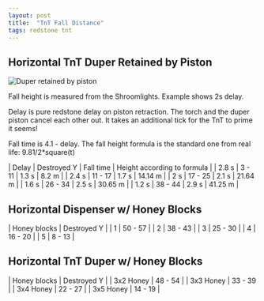 ```yaml
---
layout: post
title:  "TnT Fall Distance"
tags: redstone tnt
---
```


## Horizontal TnT Duper Retained by Piston

![Duper retained by piston](/random-minecraft/assets/tnt-fall-height/duper-piston.jpg)

Fall height is measured from the Shroomlights.  Example shows 2s delay.

Delay is pure redstone delay on piston retraction.  The torch
and the duper piston cancel each other out.  It takes an additional
tick for the TnT to prime it seems!

Fall time is 4.1 - delay.  The fall height formula is the standard
one from real life:  9.81/2*square(t)

| Delay | Destroyed Y | Fall time | Height according to formula |
| 2.8 s | 3 - 11 | 1.3 s | 8.2 m |
| 2.4 s | 11 - 17 | 1.7 s | 14.14 m |
| 2 s | 17 - 25 | 2.1 s | 21.64 m |
| 1.6 s | 26 - 34 | 2.5 s | 30.65 m |
| 1.2 s | 38 - 44 | 2.9 s | 41.25 m |


## Horizontal Dispenser w/ Honey Blocks

| Honey blocks | Destroyed Y |
| 1  | 50 - 57 |
| 2 | 38 - 43 |
| 3 | 25 - 30 |
| 4 | 16 - 20 |
| 5 | 8 - 13 |


## Horizontal TnT Duper w/ Honey Blocks

| Honey blocks | Destroyed Y |
| 3x2 Honey | 48 - 54 |
| 3x3 Honey | 33 - 39 |
| 3x4 Honey | 22 - 27 |
| 3x5 Honey | 14 - 19 |


